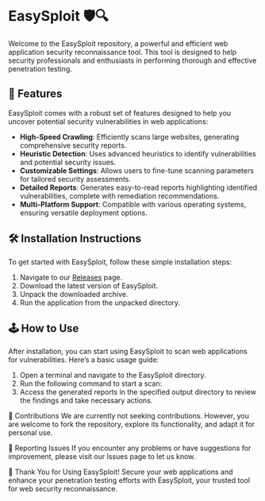 # EasySploit 🛡️🔍

Welcome to the EasySploit repository, a powerful and efficient web application security reconnaissance tool. This tool is designed to help security professionals and enthusiasts in performing thorough and effective penetration testing.

## 🚀 Features

EasySploit comes with a robust set of features designed to help you uncover potential security vulnerabilities in web applications:

- **High-Speed Crawling**: Efficiently scans large websites, generating comprehensive security reports.
- **Heuristic Detection**: Uses advanced heuristics to identify vulnerabilities and potential security issues.
- **Customizable Settings**: Allows users to fine-tune scanning parameters for tailored security assessments.
- **Detailed Reports**: Generates easy-to-read reports highlighting identified vulnerabilities, complete with remediation recommendations.
- **Multi-Platform Support**: Compatible with various operating systems, ensuring versatile deployment options.

## 🛠️ Installation Instructions

To get started with EasySploit, follow these simple installation steps:

1. Navigate to our [Releases](../../releases) page.
2. Download the latest version of EasySploit.
3. Unpack the downloaded archive.
4. Run the application from the unpacked directory.

## 🕹️ How to Use

After installation, you can start using EasySploit to scan web applications for vulnerabilities. Here’s a basic usage guide:

1. Open a terminal and navigate to the EasySploit directory.
2. Run the following command to start a scan:
3. Access the generated reports in the specified output directory to review the findings and take necessary actions.

🛑 Contributions
We are currently not seeking contributions. However, you are welcome to fork the repository, explore its functionality, and adapt it for personal use.

🐞 Reporting Issues
If you encounter any problems or have suggestions for improvement, please visit our Issues page to let us know.

🌟 Thank You for Using EasySploit!
Secure your web applications and enhance your penetration testing efforts with EasySploit, your trusted tool for web security reconnaissance.
